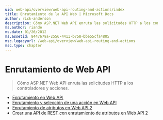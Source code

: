```yaml
---
uid: web-api/overview/web-api-routing-and-actions/index
title: Enrutamiento de la API Web | Microsoft Docs
author: rick-anderson
description: Cómo ASP.NET Web API enruta las solicitudes HTTP a los controladores y acciones.
ms.author: riande
ms.date: 01/26/2012
ms.assetid: 8447679a-2556-4411-b758-bbe55cfa4805
msc.legacyurl: /web-api/overview/web-api-routing-and-actions
msc.type: chapter
---
```

<a name="web-api-routing"></a>Enrutamiento de Web API
====================
> Cómo ASP.NET Web API enruta las solicitudes HTTP a los controladores y acciones.


- [Enrutamiento en Web API](routing-in-aspnet-web-api.md)
- [Enrutamiento y selección de una acción en Web API](routing-and-action-selection.md)
- [Enrutamiento de atributos en Web API 2](attribute-routing-in-web-api-2.md)
- [Crear una API de REST con enrutamiento de atributos en Web API 2](create-a-rest-api-with-attribute-routing.md)
